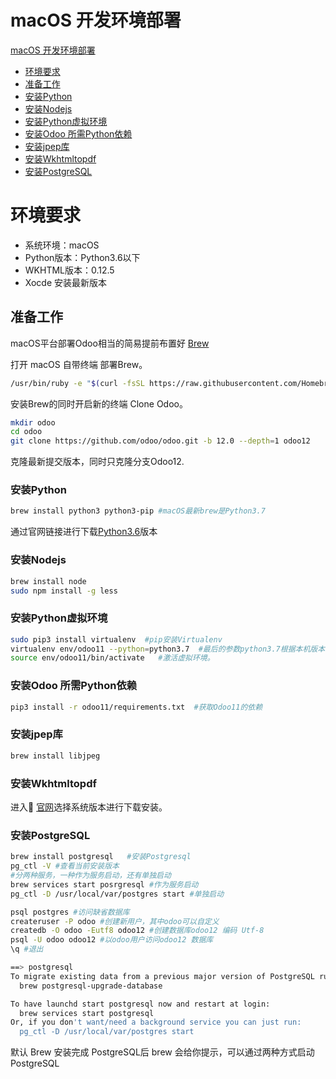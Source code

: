 # macOS 开发环境部署
<!-- TOC -->
[macOS 开发环境部署](#macos-开发环境部署)
- [环境要求](#环境要求)
- [准备工作](#准备工作)
- [安装Python](#安装python)        
- [安装Nodejs](#安装nodejs)
- [安装Python虚拟环境](#安装python虚拟环境)
- [安装Odoo 所需Python依赖](#安装odoo-所需python依赖)
- [安装jpep库](#安装jpep库)        
- [安装Wkhtmltopdf](#安装wkhtmltopdf)
- [安装PostgreSQL](#安装postgresql)
<!-- /TOC -->
# 环境要求
* 系统环境：macOS
* Python版本：Python3.6以下
* WKHTML版本：0.12.5
* Xocde 安装最新版本

## 准备工作
macOS平台部署Odoo相当的简易提前布置好 [Brew](https://brew.sh)

打开 macOS 自带终端 部署Brew。
``` bash
/usr/bin/ruby -e "$(curl -fsSL https://raw.githubusercontent.com/Homebrew/install/master/install)"
```
安装Brew的同时开启新的终端 Clone Odoo。
``` bash
mkdir odoo
cd odoo
git clone https://github.com/odoo/odoo.git -b 12.0 --depth=1 odoo12
```
克隆最新提交版本，同时只克隆分支Odoo12.

### 安装Python
``` bash
brew install python3 python3-pip #macOS最新brew是Python3.7
```
通过官网链接进行下载[Python3.6](https://www.python.org/ftp/python/3.6.6/python-3.6.6-macosx10.9.pkg)版本
### 安装Nodejs
``` bash
brew install node
sudo npm install -g less
```

### 安装Python虚拟环境
``` bash
sudo pip3 install virtualenv  #pip安装Virtualenv
virtualenv env/odoo11 --python=python3.7  #最后的参数python3.7根据本机版本修改。
source env/odoo11/bin/activate   #激活虚拟环境。
```

### 安装Odoo 所需Python依赖
``` bash
pip3 install -r odoo11/requirements.txt  #获取Odoo11的依赖
```

### 安装jpep库
``` bash
brew install libjpeg
```

### 安装Wkhtmltopdf 

进入 [官网](https://wkhtmltopdf.org/downloads.html)选择系统版本进行下载安装。

### 安装PostgreSQL

``` bash
brew install postgresql   #安装Postgresql
pg_ctl -V #查看当前安装版本
#分两种服务，一种作为服务启动，还有单独启动
brew services start posrgresql #作为服务启动
pg_ctl -D /usr/local/var/postgres start #单独启动

psql postgres #访问缺省数据库
createruser -P odoo #创建新用户，其中odoo可以自定义
createdb -O odoo -Eutf8 odoo12 #创建数据库odoo12 编码 Utf-8
psql -U odoo odoo12 #以odoo用户访问odoo12 数据库
\q #退出
```
``` bash
==> postgresql
To migrate existing data from a previous major version of PostgreSQL run:
  brew postgresql-upgrade-database

To have launchd start postgresql now and restart at login:
  brew services start postgresql
Or, if you don't want/need a background service you can just run:
  pg_ctl -D /usr/local/var/postgres start
```
默认 Brew 安装完成 PostgreSQL后 brew 会给你提示，可以通过两种方式启动PostgreSQL


